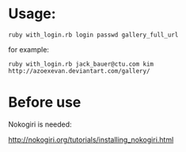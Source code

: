 # Usage:

`ruby with_login.rb login passwd gallery_full_url`

for example: 
  
`ruby with_login.rb jack_bauer@ctu.com kim http://azoexevan.deviantart.com/gallery/`

# Before use

Nokogiri is needed:

http://nokogiri.org/tutorials/installing_nokogiri.html
